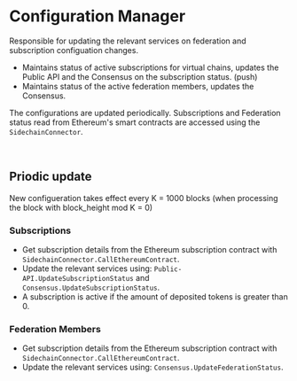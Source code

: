 # Configuration Manager

Responsible for updating the relevant services on federation and subscription configuation changes.
* Maintains status of active subscriptions for virtual chains, updates the Public API and the Consensus on the subscription status. (push)
* Maintains status of the active federation members, updates the Consensus.

The configurations are updated periodically. Subscriptions and Federation status read from Ethereum's smart contracts are accessed using the `SidechainConnector`.

&nbsp;
## Priodic update 
New configueration takes effect every K = 1000 blocks (when processing the block with block_height mod K = 0)
### Subscriptions
* Get subscription details from the Ethereum subscription contract with `SidechainConnector.CallEthereumContract`.
* Update the relevant services using: `Public-API.UpdateSubscriptionStatus` and `Consensus.UpdateSubscriptionStatus`.
* A subscription is active if the amount of deposited tokens is greater than 0.

### Federation Members
* Get subscription details from the Ethereum subscription contract with `SidechainConnector.CallEthereumContract`.
* Update the relevant services using: `Consensus.UpdateFederationStatus`.
